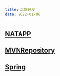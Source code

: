 ```yaml
---
title: 后端开发
date: 2022-01-06
---
```


## [NATAPP](https://natapp.cn/)

## [MVNRepository](https://mvnrepository.com/)

## [Spring](https://spring.io/)
